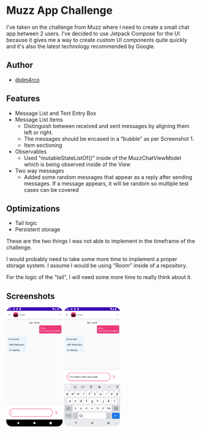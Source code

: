 
# Muzz App Challenge

I've taken on the challenge from Muzz where I need to create a small chat app between 2 users.
I've decided to use Jetpack Compose for the UI because it gives me a way to create custom UI components quite quickly and it's also the latest technology recommended by Google.



## Author

- [@dm4rco](https://github.com/dm4rco)


## Features

- Message List and Text Entry Box
- Message List items
    - Distinguish between received and sent messages by aligning them left or right.
    - The messages should be encased in a “bubble” as per Screenshot 1.
    - Item sectioning
- Observables
    - Used "mutableStateListOf<Message>()" inside of the MuzzChatViewModel which is being observed inside of the View
- Two way messages
    - Added some random messages that appear as a reply after sending messages. If a message appears, it will be random so multiple test cases can be covered


## Optimizations

- Tail logic
- Persistent storage

These are the two things I was not able to implement in the timeframe of the challenge.

I would probably need to take some more time to implement a proper storage system. I assume I would be using "Room" inside of a repository.

For the logic of the "tail", I will need some more time to really think about it.


## Screenshots

<img src="./screenshots/screenshot1.png" width="150"> <img src="./screenshots/screenshot2.png" width="150">

